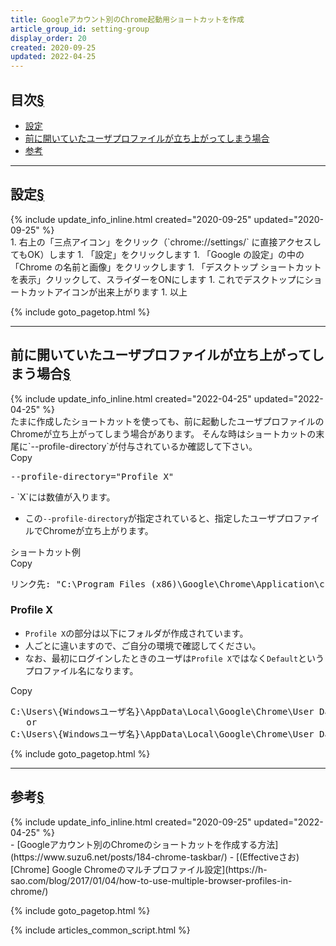 ```yaml
---
title: Googleアカウント別のChrome起動用ショートカットを作成
article_group_id: setting-group
display_order: 20
created: 2020-09-25
updated: 2022-04-25
---
```


## <a name="index">目次</a><a class="heading-anchor-permalink" href="#目次">§</a>

<ul id="index_ul">
<li><a href="#設定">設定</a></li>
<li><a href="#前に開いていたユーザプロファイルが立ち上がってしまう場合">前に開いていたユーザプロファイルが立ち上がってしまう場合</a></li>
<li><a href="#参考">参考</a></li>
</ul>

* * *
## <a name="設定">設定</a><a class="heading-anchor-permalink" href="#設定">§</a>
<div class="chapter-updated">{% include update_info_inline.html created="2020-09-25" updated="2020-09-25" %}</div>
1. 右上の「三点アイコン」をクリック（`chrome://settings/` に直接アクセスしてもOK）します
1. 「設定」をクリックします
1. 「Google の設定」の中の「Chrome の名前と画像」をクリックします
1. 「デスクトップ ショートカットを表示」クリックして、スライダーをONにします
1. これでデスクトップにショートカットアイコンが出来上がります
1. 以上

{% include goto_pagetop.html %}

* * *
## <a name="前に開いていたユーザプロファイルが立ち上がってしまう場合">前に開いていたユーザプロファイルが立ち上がってしまう場合</a><a class="heading-anchor-permalink" href="#前に開いていたユーザプロファイルが立ち上がってしまう場合">§</a>
<div class="chapter-updated">{% include update_info_inline.html created="2022-04-25" updated="2022-04-25" %}</div>
たまに作成したショートカットを使っても、前に起動したユーザプロファイルのChromeが立ち上がってしまう場合があります。  
そんな時はショートカットの末尾に`--profile-directory`が付与されているか確認して下さい。
<div class="code-box no-title">
<div class="copy-button">Copy</div>
<pre>
--profile-directory="Profile X"
</pre>
</div>
- `X`には数値が入ります。

- この`--profile-directory`が指定されていると、指定したユーザプロファイルでChromeが立ち上がります。

<div class="code-box">
<div class="title">ショートカット例</div>
<div class="copy-button">Copy</div>
<pre>
リンク先: "C:\Program Files (x86)\Google\Chrome\Application\chrome.exe" --profile-directory=<em>"Profile 4"</em>
</pre>
</div>

### Profile X
- `Profile X`の部分は以下にフォルダが作成されています。
- 人ごとに違いますので、ご自分の環境で確認してください。
- なお、最初にログインしたときのユーザは`Profile X`ではなく`Default`というプロファイル名になります。
<div class="code-box no-title">
<div class="copy-button">Copy</div>
<pre>
C:\Users\{Windowsユーザ名}\AppData\Local\Google\Chrome\User Data\<em>Profile X</em>
   or
C:\Users\{Windowsユーザ名}\AppData\Local\Google\Chrome\User Data\<em>Default</em>
</pre>
</div>

{% include goto_pagetop.html %}

* * *
## <a name="参考">参考</a><a class="heading-anchor-permalink" href="#参考">§</a>
<div class="chapter-updated">{% include update_info_inline.html created="2020-09-25" updated="2022-04-25" %}</div>
- [Googleアカウント別のChromeのショートカットを作成する方法](https://www.suzu6.net/posts/184-chrome-taskbar/)
- [(Effectiveさお) [Chrome] Google Chromeのマルチプロファイル設定](https://h-sao.com/blog/2017/01/04/how-to-use-multiple-browser-profiles-in-chrome/)

{% include goto_pagetop.html %}

{% include articles_common_script.html %}
